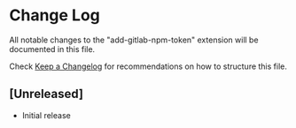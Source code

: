 # Change Log

All notable changes to the "add-gitlab-npm-token" extension will be documented in this file.

Check [Keep a Changelog](http://keepachangelog.com/) for recommendations on how to structure this file.

## [Unreleased]

- Initial release